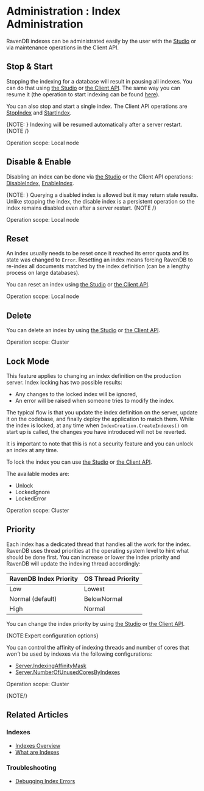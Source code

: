 ﻿# Administration : Index Administration

RavenDB indexes can be administrated easily by the user with the [Studio](../../studio/database/indexes/indexes-list-view#indexes-list-view) or via maintenance operations in the Client API.

## Stop & Start 

Stopping the indexing for a database will result in pausing all indexes. You can do that using [the Studio](../../studio/database/indexes/indexes-list-view#indexes-list-view---actions) 
or [the Client API](../../client-api/operations/maintenance/indexes/stop-indexing). 
The same way you can resume it (the operation to start indexing can be found [here](../../client-api/operations/maintenance/indexes/start-indexing)).

You can also stop and start a single index. The Client API operations are [StopIndex](../../client-api/operations/maintenance/indexes/stop-index) and 
[StartIndex](../../client-api/operations/maintenance/indexes/start-index).

{NOTE: }
Indexing will be resumed automatically after a server restart.
{NOTE /}

Operation scope: Local node

## Disable & Enable

Disabling an index can be done via [the Studio](../../studio/database/indexes/indexes-list-view#indexes-list-view---actions) 
or the Client API operations: [DisableIndex](../../client-api/operations/maintenance/indexes/disable-index), [EnableIndex](../../client-api/operations/maintenance/indexes/enable-index). 

{NOTE: }
Querying a disabled index is allowed but it may return stale results. Unlike stopping the index, the disable index is a persistent operation so the index remains disabled 
even after a server restart.
{NOTE /}

Operation scope: Local node

## Reset

An index usually needs to be reset once it reached its error quota and its state was changed to `Error`. Resetting an index means forcing RavenDB to re-index all documents
matched by the index definition (can be a lengthy process on large databases).

You can reset an index using [the Studio](../../studio/database/indexes/todo) or [the Client API](../../client-api/operations/maintenance/indexes/reset-index).

Operation scope: Local node

## Delete

You can delete an index by using [the Studio](../../../../studio/database/indexes/indexes-list-view#indexes-list-view---actions) 
or [the Client API](../../client-api/operations/maintenance/indexes/delete-index).

Operation scope: Cluster

## Lock Mode

This feature applies to changing an index definition on the production server. Index locking has two possible results: 

- Any changes to the locked index will be ignored,
- An error will be raised when someone tries to modify the index. 

The typical flow is that you update the index definition on the server, update it on the codebase, and finally deploy the application to match them.
While the index is locked, at any time when `IndexCreation.CreateIndexes()` on start up is called, the changes you have introduced will not be reverted.

It is important to note that this is not a security feature and you can unlock an index at any time.

To lock the index you can use [the Studio](../../../../studio/database/indexes/indexes-list-view#indexes-list-view---actions) 
or [the Client API](../../client-api/operations/maintenance/indexes/set-indexes-lock).

The available modes are:

* Unlock
* LockedIgnore
* LockedError

Operation scope: Cluster

## Priority

Each index has a dedicated thread that handles all the work for the index. RavenDB uses thread priorities at the operating system level to hint what
should be done first. You can increase or lower the index priority and RavenDB will update the indexing thread accordingly:


| RavenDB Index Priority | OS Thread Priority |
| --- | ------ |
| Low | Lowest |
| Normal (default) | BelowNormal |
| High | Normal |

You can change the index priority by using [the Studio](../../studio/database/indexes/indexes-list-view#indexes-list-view---actions) 
or [the Client API](../../client-api/operations/maintenance/indexes/set-indexes-priority).

{NOTE:Expert configuration options}

You can control the affinity of indexing threads and number of cores that _won't_ be used by indexes via the following configurations:

- [Server.IndexingAffinityMask](../../server/configuration/server-configuration#server.indexingaffinitymask)
- [Server.NumberOfUnusedCoresByIndexes](../../server/configuration/server-configuration#server.numberofunusedcoresbyindexes)

Operation scope: Cluster

{NOTE/}

## Related Articles

### Indexes

- [Indexes Overview](../../studio/database/indexes/indexes-overview#indexes-overview)
- [What are Indexes](../../indexes/what-are-indexes)

### Troubleshooting

- [Debugging Index Errors](../../indexes/troubleshooting/debugging-index-errors)
